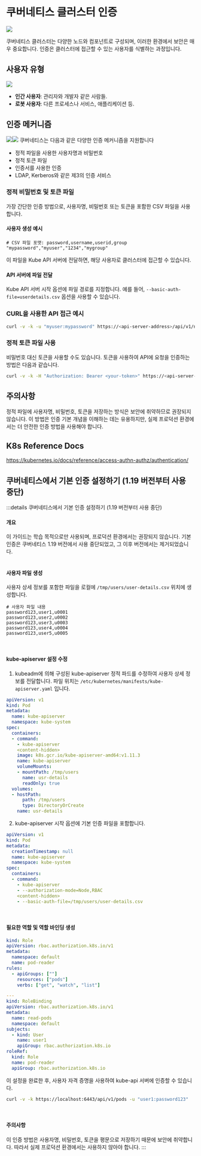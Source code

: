 # 쿠버네티스 클러스터 인증

![](2024-04-09-16-57-58.png)

쿠버네티스 클러스터는 다양한 노드와 컴포넌트로 구성되며, 이러한 환경에서 보안은 매우 중요합니다. 인증은 클러스터에 접근할 수 있는 사용자를 식별하는 과정입니다.

## 사용자 유형

![](2024-04-09-16-58-37.png)

- **인간 사용자**: 관리자와 개발자 같은 사람들.
- **로봇 사용자**: 다른 프로세스나 서비스, 애플리케이션 등.

## 인증 메커니즘

![](2024-04-09-17-00-37.png)![](2024-04-09-17-01-01.png)
쿠버네티스는 다음과 같은 다양한 인증 메커니즘을 지원합니다

- 정적 파일을 사용한 사용자명과 비밀번호
- 정적 토큰 파일
- 인증서를 사용한 인증
- LDAP, Kerberos와 같은 제3의 인증 서비스

### 정적 비밀번호 및 토큰 파일

가장 간단한 인증 방법으로, 사용자명, 비밀번호 또는 토큰을 포함한 CSV 파일을 사용합니다.

#### 사용자 생성 예시

```
# CSV 파일 포맷: password,username,userid,group
"mypassword","myuser","1234","mygroup"
```

이 파일을 Kube API 서버에 전달하면, 해당 사용자로 클러스터에 접근할 수 있습니다.

#### API 서버에 파일 전달

Kube API 서버 시작 옵션에 파일 경로를 지정합니다. 예를 들어, `--basic-auth-file=userdetails.csv` 옵션을 사용할 수 있습니다.

### CURL을 사용한 API 접근 예시

```bash
curl -v -k -u "myuser:mypassword" https://<api-server-address>/api/v1/nodes
```

### 정적 토큰 파일 사용

비밀번호 대신 토큰을 사용할 수도 있습니다. 토큰을 사용하여 API에 요청을 인증하는 방법은 다음과 같습니다.

```bash
curl -v -k -H "Authorization: Bearer <your-token>" https://<api-server-address>/api/v1/nodes
```

## 주의사항

정적 파일에 사용자명, 비밀번호, 토큰을 저장하는 방식은 보안에 취약하므로 권장되지 않습니다. 이 방법은 인증 기본 개념을 이해하는 데는 유용하지만, 실제 프로덕션 환경에서는 더 안전한 인증 방법을 사용해야 합니다.

## K8s Reference Docs

https://kubernetes.io/docs/reference/access-authn-authz/authentication/

## 쿠버네티스에서 기본 인증 설정하기 (1.19 버전부터 사용 중단)

:::details 쿠버네티스에서 기본 인증 설정하기 (1.19 버전부터 사용 중단)

#### 개요

이 가이드는 학습 목적으로만 사용되며, 프로덕션 환경에서는 권장되지 않습니다. 기본 인증은 쿠버네티스 1.19 버전에서 사용 중단되었고, 그 이후 버전에서는 제거되었습니다.
<br/><br/>

#### 사용자 파일 생성

사용자 상세 정보를 포함한 파일을 로컬에 `/tmp/users/user-details.csv` 위치에 생성합니다.

```
# 사용자 파일 내용
password123,user1,u0001
password123,user2,u0002
password123,user3,u0003
password123,user4,u0004
password123,user5,u0005
```

<br/>

#### kube-apiserver 설정 수정

1. kubeadm에 의해 구성된 kube-apiserver 정적 파드를 수정하여 사용자 상세 정보를 전달합니다. 파일 위치는 `/etc/kubernetes/manifests/kube-apiserver.yaml` 입니다.

```yaml
apiVersion: v1
kind: Pod
metadata:
  name: kube-apiserver
  namespace: kube-system
spec:
  containers:
  - command:
    - kube-apiserver
    <content-hidden>
    image: k8s.gcr.io/kube-apiserver-amd64:v1.11.3
    name: kube-apiserver
    volumeMounts:
    - mountPath: /tmp/users
      name: usr-details
      readOnly: true
  volumes:
  - hostPath:
      path: /tmp/users
      type: DirectoryOrCreate
    name: usr-details
```

2. kube-apiserver 시작 옵션에 기본 인증 파일을 포함합니다.

```yaml
apiVersion: v1
kind: Pod
metadata:
  creationTimestamp: null
  name: kube-apiserver
  namespace: kube-system
spec:
  containers:
  - command:
    - kube-apiserver
    - --authorization-mode=Node,RBAC
    <content-hidden>
    - --basic-auth-file=/tmp/users/user-details.csv
```

<br/>

#### 필요한 역할 및 역할 바인딩 생성

```yaml
kind: Role
apiVersion: rbac.authorization.k8s.io/v1
metadata:
  namespace: default
  name: pod-reader
rules:
  - apiGroups: [""]
    resources: ["pods"]
    verbs: ["get", "watch", "list"]

---
kind: RoleBinding
apiVersion: rbac.authorization.k8s.io/v1
metadata:
  name: read-pods
  namespace: default
subjects:
  - kind: User
    name: user1
    apiGroup: rbac.authorization.k8s.io
roleRef:
  kind: Role
  name: pod-reader
  apiGroup: rbac.authorization.k8s.io
```

이 설정을 완료한 후, 사용자 자격 증명을 사용하여 kube-api 서버에 인증할 수 있습니다.

```bash
curl -v -k https://localhost:6443/api/v1/pods -u "user1:password123"
```

<br/>

#### 주의사항

이 인증 방법은 사용자명, 비밀번호, 토큰을 평문으로 저장하기 때문에 보안에 취약합니다. 따라서 실제 프로덕션 환경에서는 사용하지 않아야 합니다.
:::
